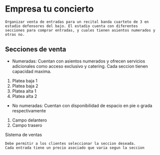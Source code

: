# Empresa tu concierto
```
Organizar venta de entradas para un recital banda cuarteto de 3 en estadio defensores del bajo. El estadio cuenta con diferentes secciones para comprar entradas, y cuales tienen asientos numerados y otras no.
```
## Secciones de venta
- Numeradas:
Cuentan con asientos numerados y ofrecen servicios adicionales como acceso exclusivo y catering. Cada seccion tienen capacidad maxima.
1. Platea baja 1
2. Platea baja 2
3. Platea alta 1
4. Platea alta 2

- No numeradas:
Cuentan con disponibilidad de espacio en pie o grada respectivamente
1. Campo delantero
2. Campo trasero

Sistema de ventas
```
Debe permitir a los clientes seleccionar la seccion deseada.
Cada entrada tiene un precio asociado que varia segun la seccion


```